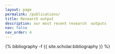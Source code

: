 ```yaml
---
layout: page
permalink: /publications/
title: Research output
description: our most recent research  outputs
nav: false
nav_order: 4
---
```

<!-- _pages/publications.md -->
<div class="publications">

{% bibliography -f {{ site.scholar.bibliography }} %}

</div>
